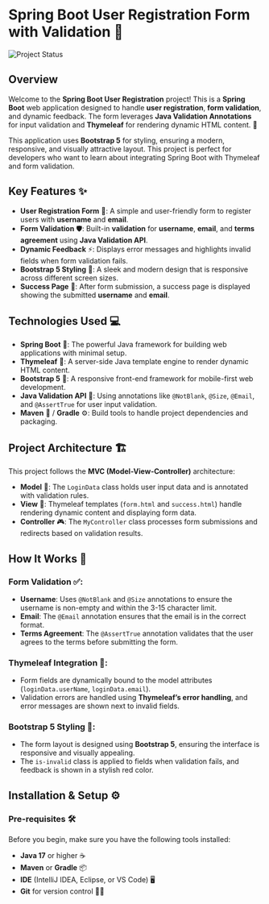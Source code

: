 # Spring Boot User Registration Form with Validation 🚀

![Project Status](https://img.shields.io/badge/Status-Completed-green)

## **Overview**

Welcome to the **Spring Boot User Registration** project! This is a **Spring Boot** web application designed to handle **user registration**, **form validation**, and dynamic feedback. The form leverages **Java Validation Annotations** for input validation and **Thymeleaf** for rendering dynamic HTML content. 🎯

This application uses **Bootstrap 5** for styling, ensuring a modern, responsive, and visually attractive layout. This project is perfect for developers who want to learn about integrating Spring Boot with Thymeleaf and form validation.

## **Key Features** ✨

- **User Registration Form** 📝: A simple and user-friendly form to register users with **username** and **email**.
- **Form Validation** 🛡️: Built-in **validation** for **username**, **email**, and **terms agreement** using **Java Validation API**.
- **Dynamic Feedback** ⚡: Displays error messages and highlights invalid fields when form validation fails.
- **Bootstrap 5 Styling** 💅: A sleek and modern design that is responsive across different screen sizes.
- **Success Page** 🎉: After form submission, a success page is displayed showing the submitted **username** and **email**.

## **Technologies Used** 💻

- **Spring Boot** 🚀: The powerful Java framework for building web applications with minimal setup.
- **Thymeleaf** 🍃: A server-side Java template engine to render dynamic HTML content.
- **Bootstrap 5** 🎨: A responsive front-end framework for mobile-first web development.
- **Java Validation API** 📜: Using annotations like `@NotBlank`, `@Size`, `@Email`, and `@AssertTrue` for user input validation.
- **Maven** 🔧 / **Gradle** ⚙️: Build tools to handle project dependencies and packaging.

## **Project Architecture** 🏗️

This project follows the **MVC (Model-View-Controller)** architecture:

- **Model** 🏢: The `LoginData` class holds user input data and is annotated with validation rules.
- **View** 👀: Thymeleaf templates (`form.html` and `success.html`) handle rendering dynamic content and displaying form data.
- **Controller** 🎮: The `MyController` class processes form submissions and redirects based on validation results.

## **How It Works** 🔄

### **Form Validation** ✅:
- **Username**: Uses `@NotBlank` and `@Size` annotations to ensure the username is non-empty and within the 3-15 character limit.
- **Email**: The `@Email` annotation ensures that the email is in the correct format.
- **Terms Agreement**: The `@AssertTrue` annotation validates that the user agrees to the terms before submitting the form.

### **Thymeleaf Integration** 🔗:
- Form fields are dynamically bound to the model attributes (`loginData.userName`, `loginData.email`).
- Validation errors are handled using **Thymeleaf’s error handling**, and error messages are shown next to invalid fields.

### **Bootstrap 5 Styling** 🌈:
- The form layout is designed using **Bootstrap 5**, ensuring the interface is responsive and visually appealing.
- The `is-invalid` class is applied to fields when validation fails, and feedback is shown in a stylish red color.

## **Installation & Setup** ⚙️

### **Pre-requisites** 🛠️

Before you begin, make sure you have the following tools installed:

- **Java 17** or higher ☕
- **Maven** or **Gradle** 📦
- **IDE** (IntelliJ IDEA, Eclipse, or VS Code) 🖥️
- **Git** for version control 🧑‍💻


